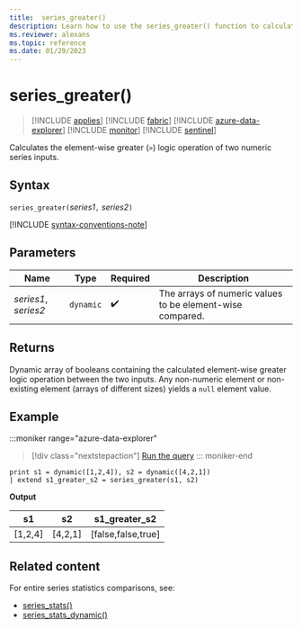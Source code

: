 ```yaml
---
title:  series_greater()
description: Learn how to use the series_greater() function to calculate the element-wise greater (`>`) logic operation of two numeric series inputs.
ms.reviewer: alexans
ms.topic: reference
ms.date: 01/29/2023
---
```

# series_greater()

> [!INCLUDE [applies](../includes/applies-to-version/applies.md)] [!INCLUDE [fabric](../includes/applies-to-version/fabric.md)] [!INCLUDE [azure-data-explorer](../includes/applies-to-version/azure-data-explorer.md)] [!INCLUDE [monitor](../includes/applies-to-version/monitor.md)] [!INCLUDE [sentinel](../includes/applies-to-version/sentinel.md)]

Calculates the element-wise greater (`>`) logic operation of two numeric series inputs.

## Syntax

`series_greater(`*series1*`,` *series2*`)`

[!INCLUDE [syntax-conventions-note](../includes/syntax-conventions-note.md)]

## Parameters

| Name | Type | Required | Description |
|--|--|--|--|
| *series1*, *series2* | `dynamic` |  :heavy_check_mark: | The arrays of numeric values to be element-wise compared.|

## Returns

Dynamic array of booleans containing the calculated element-wise greater logic operation between the two inputs. Any non-numeric element or non-existing element (arrays of different sizes) yields a `null` element value.

## Example

:::moniker range="azure-data-explorer"
> [!div class="nextstepaction"]
> <a href="https://dataexplorer.azure.com/clusters/help/databases/Samples?query=H4sIAAAAAAAAAysoyswrUSg2VLBVSKnMS8zNTNaINtQx0jGJ1dRRKDZCFjYBChvGanLVKKRWlKTmpQB1xacXpSaWpBbFg1UWpxZlphbDxDSKDUEmaAIAcWLMOWIAAAA=" target="_blank">Run the query</a>
::: moniker-end

```kusto
print s1 = dynamic([1,2,4]), s2 = dynamic([4,2,1])
| extend s1_greater_s2 = series_greater(s1, s2)
```

**Output**

|s1|s2|s1_greater_s2|
|---|---|---|
|[1,2,4]|[4,2,1]|[false,false,true]|

## Related content

For entire series statistics comparisons, see:

* [series_stats()](series-stats-function.md)
* [series_stats_dynamic()](series-stats-dynamic-function.md)
